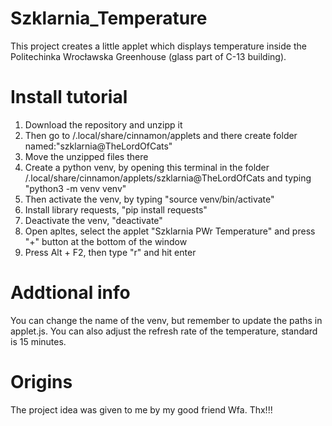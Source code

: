 # Szklarnia_Temperature

This project creates a little applet which displays temperature inside the Politechinka Wrocławska Greenhouse (glass part of C-13 building).

# Install tutorial
1. Download the repository and unzipp it
2. Then go to /.local/share/cinnamon/applets and there create folder named:"szklarnia@TheLordOfCats"
3. Move the unzipped files there
4. Create a python venv, by opening this terminal in the folder /.local/share/cinnamon/applets/szklarnia@TheLordOfCats and typing "python3 -m venv venv"
5. Then activate the venv, by typing "source venv/bin/activate"
6. Install library requests, "pip install requests"
7. Deactivate the venv, "deactivate"
8. Open apltes, select the applet "Szklarnia PWr Temperature" and press "+" button at the bottom of the window
9. Press Alt + F2, then type "r" and hit enter

# Addtional info
You can change the name of the venv, but remember to update the paths in applet.js. You can also adjust the refresh rate of the temperature, standard is 15 minutes.

# Origins
The project idea was given to me by my good friend Wfa. Thx!!!